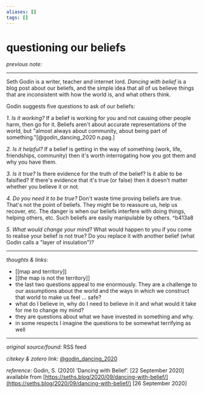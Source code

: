 ```yaml
---
aliases: []
tags: []
---
```


# questioning our beliefs

_previous note:_ 

---

Seth Godin is a writer, teacher and internet lord. _Dancing with belief_ is a blog post about our beliefs, and the simple idea that all of us believe things that are inconsistent with how the world is, and what others think.

Godin suggests five questions to ask of our beliefs:

_1. Is it working?_
If a belief is working for you and not causing other people harm, then go for it. Beliefs aren't about accurate representations of the world, but "almost always about community, about being part of something."[@godin_dancing_2020 n.pag.]

_2. Is it helpful?_
If a belief is getting in the way of something (work, life, friendships, community) then it's worth interrogating how you got them and why you have them.

_3. Is it true?_
Is there evidence for the truth of the belief? Is it able to be falsified? If there's evidence that it's true (or false) then it doesn't matter whether you believe it or not.

_4. Do you need it to be true?_
Don't waste time proving beliefs are true. That's not the point of beliefs. They might be to reassure us, help us recover, etc. The danger is when our beliefs interfere with doing things, helping others, etc. Such beliefs are easily manipulable by others. ^b413a8

_5. What would change your mind?_
What would happen to you if you come to realise your belief is not true? Do you replace it with another belief (what Godin calls a "layer of insulation")?

---

_thoughts & links:_

- [[map and territory]]
- [[the map is not the territory]]
- the last two questions appeal to me enormously. They are a challenge to our assumptions about the world and the ways in which we construct that world to make us feel ... safe? 
- what do I believe in, why do I need to believe in it and what would it take for me to change my mind? 
- they are questions about what we have invested in something and why. 
- in some respects I imagine the questions to be somewhat terrifying as well


---

_original source/found:_ RSS feed

_citekey & zotero link:_ [@godin_dancing_2020](zotero://select/items/1_G9PSBHYD)

_reference:_ Godin, S. (2020) ‘Dancing with Belief’. \[22 September 2020\] available from [https://seths.blog/2020/09/dancing-with-belief/](https://seths.blog/2020/09/dancing-with-belief/) \[26 September 2020\]


